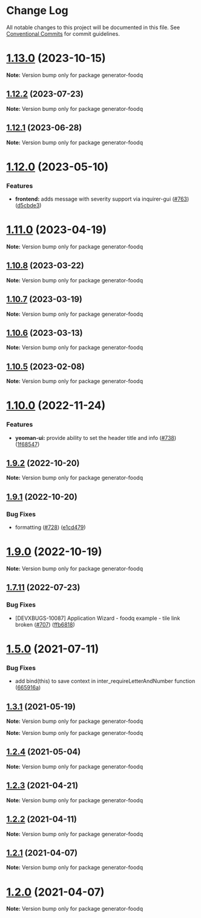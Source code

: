 # Change Log

All notable changes to this project will be documented in this file.
See [Conventional Commits](https://conventionalcommits.org) for commit guidelines.

# [1.13.0](https://github.com/SAP/yeoman-ui/compare/v1.12.2...v1.13.0) (2023-10-15)

**Note:** Version bump only for package generator-foodq

## [1.12.2](https://github.com/SAP/yeoman-ui/compare/v1.12.1...v1.12.2) (2023-07-23)

**Note:** Version bump only for package generator-foodq

## [1.12.1](https://github.com/SAP/yeoman-ui/compare/v1.12.0...v1.12.1) (2023-06-28)

**Note:** Version bump only for package generator-foodq

# [1.12.0](https://github.com/SAP/yeoman-ui/compare/v1.11.0...v1.12.0) (2023-05-10)

### Features

- **frontend:** adds message with severity support via inquirer-gui ([#763](https://github.com/SAP/yeoman-ui/issues/763)) ([d5cbde3](https://github.com/SAP/yeoman-ui/commit/d5cbde326c3f567adbaafdff1aee0acbd1a0b4b7))

# [1.11.0](https://github.com/SAP/yeoman-ui/compare/v1.10.8...v1.11.0) (2023-04-19)

**Note:** Version bump only for package generator-foodq

## [1.10.8](https://github.com/SAP/yeoman-ui/compare/v1.10.7...v1.10.8) (2023-03-22)

**Note:** Version bump only for package generator-foodq

## [1.10.7](https://github.com/SAP/yeoman-ui/compare/v1.10.6...v1.10.7) (2023-03-19)

**Note:** Version bump only for package generator-foodq

## [1.10.6](https://github.com/SAP/yeoman-ui/compare/v1.10.5...v1.10.6) (2023-03-13)

**Note:** Version bump only for package generator-foodq

## [1.10.5](https://github.com/SAP/yeoman-ui/compare/v0.0.0...v1.10.5) (2023-02-08)

**Note:** Version bump only for package generator-foodq

# [1.10.0](https://github.com/SAP/yeoman-ui/compare/v1.9.2...v1.10.0) (2022-11-24)

### Features

- **yeoman-ui:** provide ability to set the header title and info ([#738](https://github.com/SAP/yeoman-ui/issues/738)) ([1f68547](https://github.com/SAP/yeoman-ui/commit/1f6854763b35504c79ea1f260f2a7aa29eacbbe1))

## [1.9.2](https://github.com/SAP/yeoman-ui/compare/v1.9.1...v1.9.2) (2022-10-20)

**Note:** Version bump only for package generator-foodq

## [1.9.1](https://github.com/SAP/yeoman-ui/compare/v1.9.0...v1.9.1) (2022-10-20)

### Bug Fixes

- formatting ([#728](https://github.com/SAP/yeoman-ui/issues/728)) ([e1cd479](https://github.com/SAP/yeoman-ui/commit/e1cd479a4873189da47572321dd4c6a6ffde79e5))

# [1.9.0](https://github.com/SAP/yeoman-ui/compare/v1.8.2...v1.9.0) (2022-10-19)

**Note:** Version bump only for package generator-foodq

## [1.7.11](https://github.com/SAP/yeoman-ui/compare/v1.7.9...v1.7.11) (2022-07-23)

### Bug Fixes

- [DEVXBUGS-10087] Application Wizard - foodq example - tile link broken ([#707](https://github.com/SAP/yeoman-ui/issues/707)) ([ffb6818](https://github.com/SAP/yeoman-ui/commit/ffb6818b6c99c9851b73eafe8ace0bc1d05df052))

# [1.5.0](https://github.com/SAP/yeoman-ui/compare/v1.4.5...v1.5.0) (2021-07-11)

### Bug Fixes

- add bind(this) to save context in inter_requireLetterAndNumber function ([665916a](https://github.com/SAP/yeoman-ui/commit/665916af2c21561953c52fdbc3267fb1ccf4592c))

## [1.3.1](https://github.com/SAP/yeoman-ui/compare/v1.3.0...v1.3.1) (2021-05-19)

**Note:** Version bump only for package generator-foodq

**Note:** Version bump only for package generator-foodq

## [1.2.4](https://github.com/SAP/yeoman-ui/compare/v1.2.3...v1.2.4) (2021-05-04)

**Note:** Version bump only for package generator-foodq

## [1.2.3](https://github.com/SAP/yeoman-ui/compare/v1.2.2...v1.2.3) (2021-04-21)

**Note:** Version bump only for package generator-foodq

## [1.2.2](https://github.com/SAP/yeoman-ui/compare/v1.2.1...v1.2.2) (2021-04-11)

**Note:** Version bump only for package generator-foodq

## [1.2.1](https://github.com/SAP/yeoman-ui/compare/v1.2.0...v1.2.1) (2021-04-07)

**Note:** Version bump only for package generator-foodq

# [1.2.0](https://github.com/SAP/yeoman-ui/compare/v1.1.60...v1.2.0) (2021-04-07)

**Note:** Version bump only for package generator-foodq

